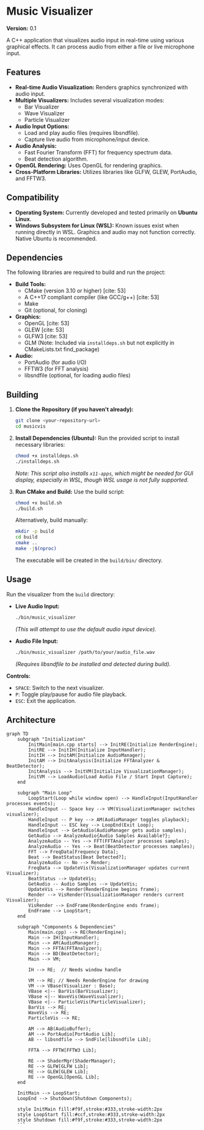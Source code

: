 # Music Visualizer

**Version:** 0.1

A C++ application that visualizes audio input in real-time using various graphical effects. It can process audio from either a file or live microphone input.

## Features

* **Real-time Audio Visualization:** Renders graphics synchronized with audio input.
* **Multiple Visualizers:** Includes several visualization modes:
    * Bar Visualizer
    * Wave Visualizer
    * Particle Visualizer
* **Audio Input Options:**
    * Load and play audio files (requires libsndfile).
    * Capture live audio from microphone/input device.
* **Audio Analysis:**
    * Fast Fourier Transform (FFT) for frequency spectrum data.
    * Beat detection algorithm.
* **OpenGL Rendering:** Uses OpenGL for rendering graphics.
* **Cross-Platform Libraries:** Utilizes libraries like GLFW, GLEW, PortAudio, and FFTW3.

## Compatibility

* **Operating System:** Currently developed and tested primarily on **Ubuntu Linux**.
* **Windows Subsystem for Linux (WSL):** Known issues exist when running directly in WSL. Graphics and audio may not function correctly. Native Ubuntu is recommended.

## Dependencies

The following libraries are required to build and run the project:

* **Build Tools:**
    * CMake (version 3.10 or higher) [cite: 53]
    * A C++17 compliant compiler (like GCC/g++) [cite: 53]
    * Make
    * Git (optional, for cloning)
* **Graphics:**
    * OpenGL [cite: 53]
    * GLEW [cite: 53]
    * GLFW3 [cite: 53]
    * GLM (Note: Included via `installdeps.sh` but not explicitly in CMakeLists.txt find_package)
* **Audio:**
    * PortAudio (for audio I/O)
    * FFTW3 (for FFT analysis)
    * libsndfile (optional, for loading audio files)

## Building

1.  **Clone the Repository (if you haven't already):**
    ```bash
    git clone <your-repository-url>
    cd musicvis
    ```

2.  **Install Dependencies (Ubuntu):**
    Run the provided script to install necessary libraries:
    ```bash
    chmod +x installdeps.sh
    ./installdeps.sh
    ```
    *Note: This script also installs `x11-apps`, which might be needed for GUI display, especially in WSL, though WSL usage is not fully supported.*

3.  **Run CMake and Build:**
    Use the build script:
    ```bash
    chmod +x build.sh
    ./build.sh
    ```
    Alternatively, build manually:
    ```bash
    mkdir -p build
    cd build
    cmake ..
    make -j$(nproc)
    ```
    The executable will be created in the `build/bin/` directory.

## Usage

Run the visualizer from the `build` directory:

* **Live Audio Input:**
    ```bash
    ./bin/music_visualizer
    ```
    *(This will attempt to use the default audio input device).*

* **Audio File Input:**
    ```bash
    ./bin/music_visualizer /path/to/your/audio_file.wav
    ```
    *(Requires libsndfile to be installed and detected during build).*

**Controls:**

* `SPACE`: Switch to the next visualizer.
* `P`: Toggle play/pause for audio file playback.
* `ESC`: Exit the application.

## Architecture

```mermaid
graph TD
    subgraph "Initialization"
        InitMain[main.cpp starts] --> InitRE(Initialize RenderEngine);
        InitRE --> InitIH(Initialize InputHandler);
        InitIH --> InitAM(Initialize AudioManager);
        InitAM --> InitAnalysis(Initialize FFTAnalyzer & BeatDetector);
        InitAnalysis --> InitVM(Initialize VisualizationManager);
        InitVM --> LoadAudio(Load Audio File / Start Input Capture);
    end

    subgraph "Main Loop"
        LoopStart(Loop while window open) --> HandleInput(InputHandler processes events);
        HandleInput -- Space key --> VM(VisualizationManager switches visualizer);
        HandleInput -- P key --> AM(AudioManager toggles playback);
        HandleInput -- ESC key --> LoopEnd(Exit Loop);
        HandleInput --> GetAudio(AudioManager gets audio samples);
        GetAudio --> AnalyzeAudio{Audio Samples Available?};
        AnalyzeAudio -- Yes --> FFT(FFTAnalyzer processes samples);
        AnalyzeAudio -- Yes --> Beat(BeatDetector processes samples);
        FFT --> FreqData[Frequency Data];
        Beat --> BeatStatus[Beat Detected?];
        AnalyzeAudio -- No --> Render;
        FreqData --> UpdateVis(VisualizationManager updates current Visualizer);
        BeatStatus --> UpdateVis;
        GetAudio -- Audio Samples --> UpdateVis;
        UpdateVis --> Render(RenderEngine begins frame);
        Render --> VisRender(VisualizationManager renders current Visualizer);
        VisRender --> EndFrame(RenderEngine ends frame);
        EndFrame --> LoopStart;
    end

    subgraph "Components & Dependencies"
        Main(main.cpp) --> RE(RenderEngine);
        Main --> IH(InputHandler);
        Main --> AM(AudioManager);
        Main --> FFTA(FFTAnalyzer);
        Main --> BD(BeatDetector);
        Main --> VM;

        IH --> RE;  // Needs window handle

        VM --> RE; // Needs RenderEngine for drawing
        VM --> VBase(Visualizer : Base);
        VBase <|-- BarVis(BarVisualizer);
        VBase <|-- WaveVis(WaveVisualizer);
        VBase <|-- ParticleVis(ParticleVisualizer);
        BarVis --> RE;
        WaveVis --> RE;
        ParticleVis --> RE;

        AM --> AB(AudioBuffer);
        AM --> PortAudio[PortAudio Lib];
        AB -- libsndfile --> SndFile[libsndfile Lib];

        FFTA --> FFTW[FFTW3 Lib];

        RE --> ShaderMgr(ShaderManager);
        RE --> GLFW[GLFW Lib];
        RE --> GLEW[GLEW Lib];
        RE --> OpenGL[OpenGL Lib];
    end

    InitMain --> LoopStart;
    LoopEnd --> Shutdown(Shutdown Components);

    style InitMain fill:#f9f,stroke:#333,stroke-width:2px
    style LoopStart fill:#ccf,stroke:#333,stroke-width:2px
    style Shutdown fill:#f9f,stroke:#333,stroke-width:2px
    ```